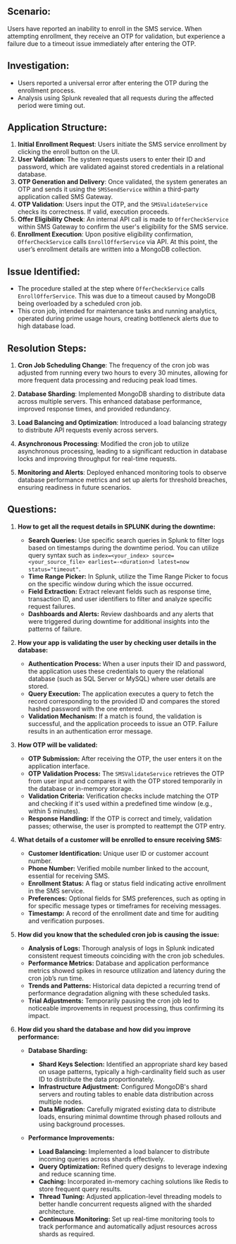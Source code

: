 ## Scenario:
Users have reported an inability to enroll in the SMS service. When attempting enrollment, they receive an OTP for validation, but experience a failure due to a timeout issue immediately after entering the OTP.

## Investigation:
- Users reported a universal error after entering the OTP during the enrollment process.
- Analysis using Splunk revealed that all requests during the affected period were timing out.

## Application Structure:
1. **Initial Enrollment Request**: Users initiate the SMS service enrollment by clicking the enroll button on the UI.
2. **User Validation**: The system requests users to enter their ID and password, which are validated against stored credentials in a relational database.
3. **OTP Generation and Delivery**: Once validated, the system generates an OTP and sends it using the `SMSSendService` within a third-party application called SMS Gateway.
4. **OTP Validation**: Users input the OTP, and the `SMSValidateService` checks its correctness. If valid, execution proceeds.
5. **Offer Eligibility Check**: An internal API call is made to `OfferCheckService` within SMS Gateway to confirm the user's eligibility for the SMS service.
6. **Enrollment Execution**: Upon positive eligibility confirmation, `OfferCheckService` calls `EnrollOfferService` via API. At this point, the user’s enrollment details are written into a MongoDB collection.

## Issue Identified:
- The procedure stalled at the step where `OfferCheckService` calls `EnrollOfferService`. This was due to a timeout caused by MongoDB being overloaded by a scheduled cron job.
- This cron job, intended for maintenance tasks and running analytics, operated during prime usage hours, creating bottleneck alerts due to high database load.

## Resolution Steps:
1. **Cron Job Scheduling Change**: The frequency of the cron job was adjusted from running every two hours to every 30 minutes, allowing for more frequent data processing and reducing peak load times.
   
2. **Database Sharding**: Implemented MongoDB sharding to distribute data across multiple servers. This enhanced database performance, improved response times, and provided redundancy.

3. **Load Balancing and Optimization**: Introduced a load balancing strategy to distribute API requests evenly across servers.

4. **Asynchronous Processing**: Modified the cron job to utilize asynchronous processing, leading to a significant reduction in database locks and improving throughput for real-time requests.

5. **Monitoring and Alerts**: Deployed enhanced monitoring tools to observe database performance metrics and set up alerts for threshold breaches, ensuring readiness in future scenarios.


## Questions:
1. **How to get all the request details in SPLUNK during the downtime:**
   - **Search Queries:** Use specific search queries in Splunk to filter logs based on timestamps during the downtime period. You can utilize query syntax such as `index=<your_index> source=<your_source_file> earliest=-<duration>d latest=now status="timeout"`.
   - **Time Range Picker:** In Splunk, utilize the Time Range Picker to focus on the specific window during which the issue occurred.
   - **Field Extraction:** Extract relevant fields such as response time, transaction ID, and user identifiers to filter and analyze specific request failures.
   - **Dashboards and Alerts:** Review dashboards and any alerts that were triggered during downtime for additional insights into the patterns of failure.

2. **How your app is validating the user by checking user details in the database:**
   - **Authentication Process:** When a user inputs their ID and password, the application uses these credentials to query the relational database (such as SQL Server or MySQL) where user details are stored.
   - **Query Execution:** The application executes a query to fetch the record corresponding to the provided ID and compares the stored hashed password with the one entered.
   - **Validation Mechanism:** If a match is found, the validation is successful, and the application proceeds to issue an OTP. Failure results in an authentication error message.

3. **How OTP will be validated:**
   - **OTP Submission:** After receiving the OTP, the user enters it on the application interface.
   - **OTP Validation Process:** The `SMSValidateService` retrieves the OTP from user input and compares it with the OTP stored temporarily in the database or in-memory storage.
   - **Validation Criteria:** Verification checks include matching the OTP and checking if it's used within a predefined time window (e.g., within 5 minutes).
   - **Response Handling:** If the OTP is correct and timely, validation passes; otherwise, the user is prompted to reattempt the OTP entry.

4. **What details of a customer will be enrolled to ensure receiving SMS:**
   - **Customer Identification:** Unique user ID or customer account number.
   - **Phone Number:** Verified mobile number linked to the account, essential for receiving SMS.
   - **Enrollment Status:** A flag or status field indicating active enrollment in the SMS service.
   - **Preferences:** Optional fields for SMS preferences, such as opting in for specific message types or timeframes for receiving messages.
   - **Timestamp:** A record of the enrollment date and time for auditing and verification purposes.

5. **How did you know that the scheduled cron job is causing the issue:**
   - **Analysis of Logs:** Thorough analysis of logs in Splunk indicated consistent request timeouts coinciding with the cron job schedules.
   - **Performance Metrics:** Database and application performance metrics showed spikes in resource utilization and latency during the cron job’s run time.
   - **Trends and Patterns:** Historical data depicted a recurring trend of performance degradation aligning with these scheduled tasks.
   - **Trial Adjustments:** Temporarily pausing the cron job led to noticeable improvements in request processing, thus confirming its impact.

6. **How did you shard the database and how did you improve performance:**
   - **Database Sharding:**
     - **Shard Keys Selection:** Identified an appropriate shard key based on usage patterns, typically a high-cardinality field such as user ID to distribute the data proportionately.
     - **Infrastructure Adjustment:** Configured MongoDB's shard servers and routing tables to enable data distribution across multiple nodes.
     - **Data Migration:** Carefully migrated existing data to distribute loads, ensuring minimal downtime through phased rollouts and using background processes.

   - **Performance Improvements:**
     - **Load Balancing:** Implemented a load balancer to distribute incoming queries across shards effectively.
     - **Query Optimization:** Refined query designs to leverage indexing and reduce scanning time.
     - **Caching:** Incorporated in-memory caching solutions like Redis to store frequent query results.
     - **Thread Tuning:** Adjusted application-level threading models to better handle concurrent requests aligned with the sharded architecture.
     - **Continuous Monitoring:** Set up real-time monitoring tools to track performance and automatically adjust resources across shards as required.
